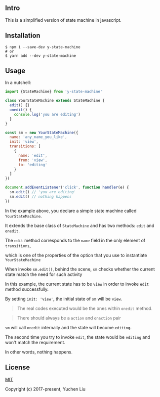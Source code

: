 ## Intro

This is a simplified version of state machine in javascript.

## Installation

```shell
$ npm i --save-dev y-state-machine
# or
$ yarn add --dev y-state-machine
```

## Usage

In a nutshell:

```js
import {StateMachine} from 'y-state-machine'

class YourStateMachine extends StateMachine {
  edit() {}
  onedit() {
    console.log('you are editing')
  }
}

const sm = new YourStateMachine({
  name: 'any_name_you_like',
  init: 'view',
  transitions: [
    {
      name: 'edit',
      from: 'view',
      to: 'editing'
    }
  ]
})

document.addEventListener('click', function handler(e) {
  sm.edit() // 'you are editing'
  sm.edit() // nothing happens
})

```

In the example above, you declare a simple state machine called `YourStateMachine`.

It extends the base class of `StateMachine` and has two methods: `edit` and `onedit`.

The `edit` method corresponds to the `name` field in the only element of `transitions`, 

which is one of the properties of the option that you use to instantiate `YourStateMachine`

When invoke `sm.edit()`, behind the scene, `sm` checks whether the current state match the need for such activity

In this example, the current state has to be `view` in order to invoke `edit` method successfully.

By setting `init: 'view'`, the initial state of `sm` will be `view`.

> The real codes executed would be the ones within `onedit` method.

> There should always be a `action` and `onaction` pair

`sm` will call `onedit` internally and the state will become `editing`.

The second time you try to invoke `edit`, the state would be `editing` and won't match the requirement.

In other words, nothing happens.

## License

[MIT](http://opensource.org/licenses/MIT)

Copyright (c) 2017-present, Yuchen Liu